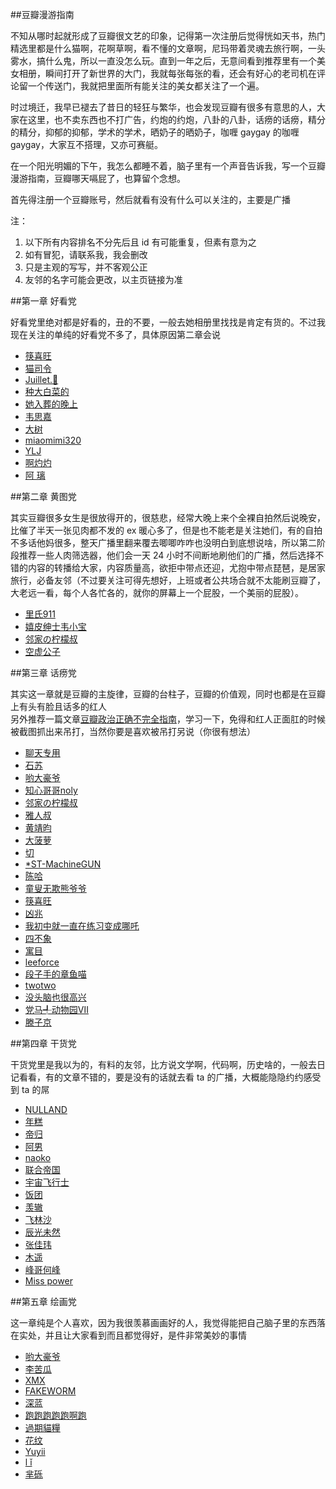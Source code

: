 ##豆瓣漫游指南

不知从哪时起就形成了豆瓣很文艺的印象，记得第一次注册后觉得恍如天书，热门精选里都是什么猫啊，花啊草啊，看不懂的文章啊，尼玛带着灵魂去旅行啊，一头雾水，搞什么鬼，所以一直没怎么玩。直到一年之后，无意间看到推荐里有一个美女相册，瞬间打开了新世界的大门，我就每张每张的看，还会有好心的老司机在评论留一个传送门，我就把里面所有能关注的美女都关注了一个遍。

时过境迁，我早已褪去了昔日的轻狂与繁华，也会发现豆瓣有很多有意思的人，大家在这里，也不卖东西也不打广告，约炮的约炮，八卦的八卦，话痨的话痨，精分的精分，抑郁的抑郁，学术的学术，晒奶子的晒奶子，咖喱 gaygay 的咖喱 gaygay，大家互不搭理，又亦可赛艇。

在一个阳光明媚的下午，我怎么都睡不着，脑子里有一个声音告诉我，写一个豆瓣漫游指南，豆瓣哪天嗝屁了，也算留个念想。

首先得注册一个豆瓣账号，然后就看有没有什么可以关注的，主要是广播

注：

1. 以下所有内容排名不分先后且 id 有可能重复，但素有意为之
2. 如有冒犯，请联系我，我会删改
3. 只是主观的写写，并不客观公正
4. 友邻的名字可能会更改，以主页链接为准

##第一章 好看党

好看党里绝对都是好看的，丑的不要，一般去她相册里找找是肯定有货的。不过我现在关注的单纯的好看党不多了，具体原因第二章会说

- [筷喜旺](https://www.douban.com/people/amoyi04/)
- [猫司令](https://www.douban.com/people/Queenie.Emika/)
- [Juillet.🌳](https://www.douban.com/people/vip_fiona/)
- [种大白菜的](https://www.douban.com/people/tsaochen/)
- [她入葬的晚上](https://www.douban.com/people/tiffanyscode/)
- [韦思嘉](https://www.douban.com/people/scarlettwei/)
- [大树](https://www.douban.com/people/fandashu/)
- [miaomimi320](https://www.douban.com/people/iloverock/)
- [YLJ](https://www.douban.com/people/irene_jun/)
- [啊灼灼](https://www.douban.com/people/62054075/)
- [阿 璃](https://www.douban.com/people/Swindler/)

##第二章 黄图党

其实豆瓣很多女生是很放得开的，很慈悲，经常大晚上来个全裸自拍然后说晚安，比催了半天一张见肉都不发的 ex 暖心多了，但是也不能老是关注她们，有的自拍不多话他妈很多，整天广播里翻来覆去唧唧咋咋也没明白到底想说啥，所以第二阶段推荐一些人肉筛选器，他们会一天 24 小时不间断地刷他们的广播，然后选择不错的内容的转播给大家，内容质量高，欲拒中带点还迎，尤抱中带点琵琶，是居家旅行，必备友邻（不过要关注可得先想好，上班或者公共场合就不太能刷豆瓣了，大老远一看，每个人各忙各的，就你的屏幕上一个屁股，一个美丽的屁股）。

- [里氏911](https://www.douban.com/people/68449721/)
- [嬉皮绅士韦小宝](https://www.douban.com/people/91886435/)
- [邻家の柠檬叔](https://www.douban.com/people/lemonhall2016/)
- [空虚公子](https://www.douban.com/people/70027321/)

##第三章 话痨党

其实这一章就是豆瓣的主旋律，豆瓣的台柱子，豆瓣的价值观，同时也都是在豆瓣上有头有脸且话多的红人</br>
另外推荐一篇文章[豆瓣政治正确不完全指南](https://www.douban.com/note/246007121/)，学习一下，免得和红人正面肛的时候被截图抓出来吊打，当然你要是喜欢被吊打另说（你很有想法）

- [聊天专用](https://www.douban.com/people/NuclearEngineer/)
- [石苏](https://www.douban.com/people/79049984/)
- [哟大豪爷](https://www.douban.com/people/51665133/)
- [知心哥哥noly](https://www.douban.com/people/sicker/)
- [邻家の柠檬叔](https://www.douban.com/people/lemonhall2016/)
- [雅人叔](https://www.douban.com/people/69521462/)
- [黄靖昀](https://www.douban.com/people/huangjingyun/)
- [大菠萝](https://www.douban.com/people/bai_amour/)
- [切](https://www.douban.com/people/71017473/)
- [*ST-MachineGUN](https://www.douban.com/people/MachineGun/)
- [陈哈](https://www.douban.com/people/weiwu/)
- [童叟无欺熊爷爷](https://www.douban.com/people/pandacry/)
- [筷喜旺](https://www.douban.com/people/amoyi04/)
- [凶兆](https://www.douban.com/people/28336099/)
- [我初中就一直在练习变成哪吒](https://www.douban.com/people/TVB/)
- [四不象](https://www.douban.com/people/tabris17/)
- [寓目](https://www.douban.com/people/46037668/)
- [leeforce](https://www.douban.com/people/leeforce/)
- [段子手的章鱼喵](https://www.douban.com/people/emptymalei/)
- [twotwo](https://www.douban.com/people/GuanRenWoYao/)
- [没头脑也很高兴](https://www.douban.com/people/aiwupian/)
- [党马╃动物园Ⅶ](https://www.douban.com/people/ChinaHot/)
- [滕子京](https://www.douban.com/people/fengs/)

##第四章 干货党

干货党里是我以为的，有料的友邻，比方说文学啊，代码啊，历史啥的，一般去日记看看，有的文章不错的，要是没有的话就去看 ta 的广播，大概能隐隐约约感受到 ta 的屌

- [NULLAND](https://www.douban.com/people/nulland/)
- [年糕](https://www.douban.com/people/heatherheather/)
- [帝归](https://www.douban.com/people/unionz/)
- [阿男](https://www.douban.com/people/weinanli/)
- [naoko](https://www.douban.com/people/naokouc/)
- [联合帝国](https://www.douban.com/people/claymoreteresa/)
- [宇宙飞行士](https://www.douban.com/people/freecat1992/)
- [饭团](https://www.douban.com/people/fanzeyi/)
- [羡辙](https://www.douban.com/people/ovilia1024/)
- [飞林沙](https://www.douban.com/people/lovekym/)
- [辰光未然](https://www.douban.com/people/monday/)
- [张佳玮](https://www.douban.com/people/zhangjiawei/)
- [木遥](https://www.douban.com/people/farmostwood/)
- [峰哥何峰](https://www.douban.com/people/dianmingshijian/)
- [Miss power](https://www.douban.com/people/4553925/)

##第五章 绘画党

这一章纯是个人喜欢，因为我很羡慕画画好的人，我觉得能把自己脑子里的东西落在实处，并且让大家看到而且都觉得好，是件非常美妙的事情

- [哟大豪爷](https://www.douban.com/people/51665133/)
- [李苦瓜](https://www.douban.com/people/44179125/)
- [XMX](https://www.douban.com/people/mushoom-god/)
- [FAKEWORM](https://www.douban.com/people/weakform/)
- [深蓝](https://www.douban.com/people/bluezjj/)
- [跑跑跑跑跑啊跑](https://www.douban.com/people/Raininginging/)
- [過期貓糧](https://www.douban.com/people/catfoodcan/)
- [花纹](https://www.douban.com/people/alien_/)
- [Yuyii](https://www.douban.com/people/YUYII/)
- [l ǐ](https://www.douban.com/people/lff121/)
- [芈砾](https://www.douban.com/people/43619507/)